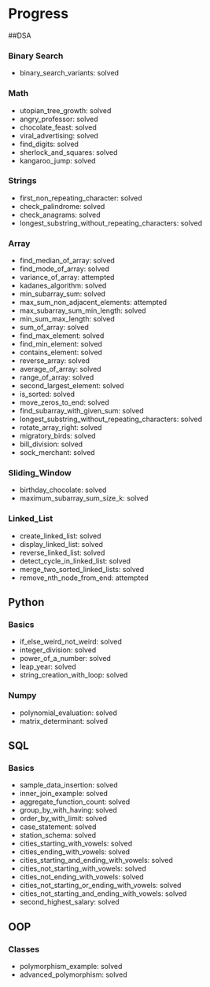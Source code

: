 # Progress

##DSA
### Binary Search
- binary_search_variants: solved

### Math
- utopian_tree_growth: solved
- angry_professor: solved
- chocolate_feast: solved
- viral_advertising: solved
- find_digits: solved
- sherlock_and_squares: solved
- kangaroo_jump: solved

### Strings
- first_non_repeating_character: solved
- check_palindrome: solved
- check_anagrams: solved
- longest_substring_without_repeating_characters: solved

### Array
- find_median_of_array: solved
- find_mode_of_array: solved
- variance_of_array: attempted
- kadanes_algorithm: solved
- min_subarray_sum: solved
- max_sum_non_adjacent_elements: attempted
- max_subarray_sum_min_length: solved
- min_sum_max_length: solved
- sum_of_array: solved
- find_max_element: solved
- find_min_element: solved
- contains_element: solved
- reverse_array: solved
- average_of_array: solved
- range_of_array: solved
- second_largest_element: solved
- is_sorted: solved
- move_zeros_to_end: solved
- find_subarray_with_given_sum: solved
- longest_substring_without_repeating_characters: solved
- rotate_array_right: solved
- migratory_birds: solved
- bill_division: solved
- sock_merchant: solved

### Sliding_Window
- birthday_chocolate: solved
- maximum_subarray_sum_size_k: solved

### Linked_List
- create_linked_list: solved
- display_linked_list: solved
- reverse_linked_list: solved
- detect_cycle_in_linked_list: solved
- merge_two_sorted_linked_lists: solved
- remove_nth_node_from_end: attempted

## Python
### Basics
- if_else_weird_not_weird: solved
- integer_division: solved
- power_of_a_number: solved
- leap_year: solved
- string_creation_with_loop: solved
### Numpy
- polynomial_evaluation: solved
- matrix_determinant: solved

## SQL
### Basics
- sample_data_insertion: solved
- inner_join_example: solved
- aggregate_function_count: solved
- group_by_with_having: solved
- order_by_with_limit: solved
- case_statement: solved
- station_schema: solved
- cities_starting_with_vowels: solved
- cities_ending_with_vowels: solved
- cities_starting_and_ending_with_vowels: solved
- cities_not_starting_with_vowels: solved
- cities_not_ending_with_vowels: solved
- cities_not_starting_or_ending_with_vowels: solved
- cities_not_starting_and_ending_with_vowels: solved
- second_highest_salary: solved

## OOP
### Classes
- polymorphism_example: solved
- advanced_polymorphism: solved